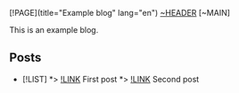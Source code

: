[!PAGE](title="Example blog" lang="en")
[~HEADER](src="header.md.part")
[~MAIN]

This is an example blog.

## Posts

* [!LIST]
*> [!LINK](href="posts/first.html") First post
*> [!LINK](href="posts/second.html") Second post
